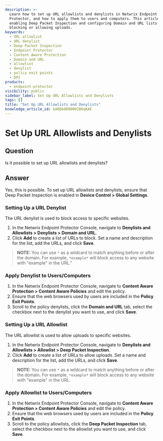 ```yaml
---
description: >-
  Learn how to set up URL allowlists and denylists in Netwrix Endpoint
  Protector, and how to apply them to users and computers. This article covers
  enabling Deep Packet Inspection and configuring Domain and URL lists for
  blocking or allowing uploads.
keywords:
  - URL allowlist
  - URL denylist
  - Deep Packet Inspection
  - Endpoint Protector
  - Content Aware Protection
  - Domain and URL
  - allowlist
  - denylist
  - policy exit points
  - DPI
products:
  - endpoint-protector
visibility: public
sidebar_label: Set Up URL Allowlists and Denylists
tags: []
title: "Set Up URL Allowlists and Denylists"
knowledge_article_id: kA0Qk0000002B6qKAE
---
```


# Set Up URL Allowlists and Denylists

## Question
Is it possible to set up URL allowlists and denylists?

## Answer
Yes, this is possible. To set up URL allowlists and denylists, ensure that Deep Packet Inspection is enabled in **Device Control > Global Settings**.

### Setting Up a URL Denylist
The URL denylist is used to block access to specific websites.

1. In the Netwrix Endpoint Protector Console, navigate to **Denylists and Allowlists > Denylists > Domain and URL**.
2. Click **Add** to create a list of URLs to block. Set a name and description for the list, add the URLs, and click **Save**.

> **NOTE:** You can use `*` as a wildcard to match anything before or after the domain. For example, `*example*` will block access to any website with "example" in the URL."

### Apply Denylist to Users/Computers
1. In the Netwrix Endpoint Protector Console, navigate to **Content Aware Protection > Content Aware Policies** and edit the policy.
2. Ensure that the web browsers used by users are included in the **Policy Exit Points**.
3. Scroll to the policy denylists, click the **Domain and URL** tab, select the checkbox next to the denylist you want to use, and click **Save**.

### Setting Up a URL Allowlist
The URL allowlist is used to allow uploads to specific websites.

1. In the Netwrix Endpoint Protector Console, navigate to **Denylists and Allowlists > Allowlist > Deep Packet Inspection**.
2. Click **Add** to create a list of URLs to allow uploads. Set a name and description for the list, add the URLs, and click **Save**.

> **NOTE:** You can use `*` as a wildcard to match anything before or after the domain. For example, `*example*` will block access to any website with "example" in the URL.

### Apply Allowlist to Users/Computers
1. In the Netwrix Endpoint Protector Console, navigate to **Content Aware Protection > Content Aware Policies** and edit the policy.
2. Ensure that the web browsers used by users are included in the **Policy Exit Points**.
3. Scroll to the policy allowlists, click the **Deep Packet Inspection** tab, select the checkbox next to the allowlist you want to use, and click **Save**.
